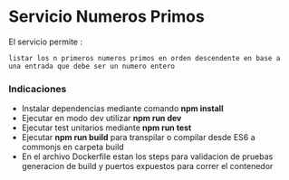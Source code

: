 # Servicio Numeros Primos

El servicio permite :

    listar los n primeros numeros primos en orden descendente en base a una entrada que debe ser un numero entero

### Indicaciones 
- Instalar dependencias mediante comando **npm install**
- Ejecutar en modo dev utilizar **npm run dev**
- Ejecutar test unitarios mediante **npm run test**
- Ejecutar **npm run build** para transpilar o compilar desde ES6 a commonjs en carpeta build
- En el archivo Dockerfile estan los steps para validacion de pruebas generacion de build y puertos expuestos para correr el contenedor